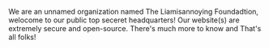 We are an unnamed organization named The Liamisannoying Foundadtion, welocome to our public top seceret headquarters! 
Our website(s) are extremely secure and open-source.
There's much more to know and That's all folks!
